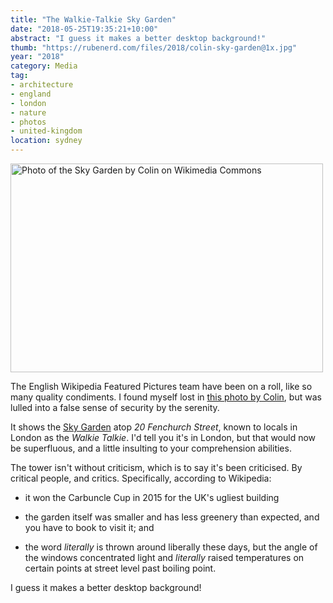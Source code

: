 ```yaml
---
title: "The Walkie-Talkie Sky Garden"
date: "2018-05-25T19:35:21+10:00"
abstract: "I guess it makes a better desktop background!"
thumb: "https://rubenerd.com/files/2018/colin-sky-garden@1x.jpg"
year: "2018"
category: Media
tag:
- architecture
- england
- london
- nature
- photos
- united-kingdom
location: sydney
---
```

<p><img src="https://rubenerd.com/files/2018/colin-sky-garden@1x.jpg" srcset="https://rubenerd.com/files/2018/colin-sky-garden@1x.jpg 1x, https://rubenerd.com/files/2018/colin-sky-garden@2x.jpg 2x" alt="Photo of the Sky Garden by Colin on Wikimedia Commons" style="width:500px; height:334px;" /></p>

The English Wikipedia Featured Pictures team have been on a roll, like so many quality condiments. I found myself lost in [this photo by Colin], but was lulled into a false sense of security by the serenity.

It shows the [Sky Garden] atop *20 Fenchurch Street*, known to locals in London as the *Walkie Talkie*. I'd tell you it's in London, but that would now be superfluous, and a little insulting to your comprehension abilities.

The tower isn't without criticism, which is to say it's been criticised. By critical people, and critics. Specifically, according to Wikipedia:

* it won the Carbuncle Cup in 2015 for the UK's ugliest building 

* the garden itself was smaller and has less greenery than expected, and you have to book to visit it; and 

* the word *literally* is thrown around liberally these days, but the angle of the windows concentrated light and *literally* raised temperatures on certain points at street level past boiling point.

I guess it makes a better desktop background!

[this photo by Colin]: https://upload.wikimedia.org/wikipedia/commons/c/ca/The_Sky_Garden.jpg
[Sky Garden]: https://skygarden.london/sky-garden
[2015's worst building]: https://www.theguardian.com/artanddesign/architecture-design-blog/2015/sep/02/walkie-talkie-london-wins-carbuncle-cup-worst-building-of-year "The Guardian: Carbuncle Cup: Walkie Talkie wins prize for worst building of the year"
